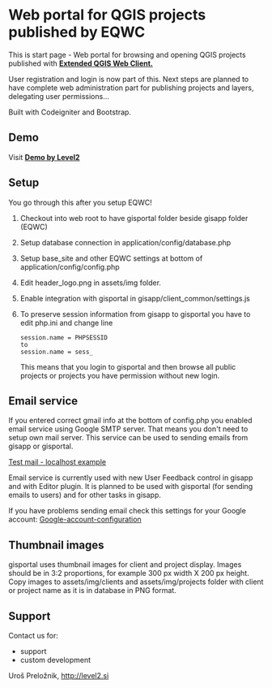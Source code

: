 Web portal for QGIS projects published by EQWC
==============================================

This is start page - Web portal for browsing and opening QGIS projects published with [**Extended QGIS Web Client.**](https://github.com/uprel/gisapp)

User registration and login is now part of this. Next steps are planned to have complete web administration part for publishing projects and layers, delegating user permissions...

Built with Codeigniter and Bootstrap.

## Demo
Visit **<a target="_blank" href="http://test.level2.si">Demo by Level2</a>**

## Setup

You go through this after you setup EQWC!

1. Checkout into web root to have gisportal folder beside gisapp folder (EQWC)
1. Setup database connection in application/config/database.php
1. Setup base_site and other EQWC settings at bottom of application/config/config.php
1. Edit header_logo.png in assets/img folder.
1. Enable integration with gisportal in gisapp/client_common/settings.js
1. To preserve session information from gisapp to gisportal you have to edit php.ini and change line

    ```
    session.name = PHPSESSID
    to
    session.name = sess_
    ```

    This means that you login to gisportal and then browse all public projects or projects you have permission without
    new login.

## Email service
If you entered correct gmail info at the bottom of config.php you enabled email service using Google SMTP server. That means you don't need to setup own mail server. This service can be used to sending emails from gisapp or gisportal.

[Test mail - localhost example](http://localhost/gisportal/index.php/mail/test)

Email service is currently used with new User Feedback control in gisapp and with Editor plugin.
It is planned to be used with gisportal (for sending emails to users) and for other tasks in gisapp.

If you have problems sending email check this settings for your Google account: [Google-account-configuration](../../wiki/Google-account-configuration)

## Thumbnail images

gisportal uses thumbnail images for client and project display. Images should be in 3:2 proportions, for example 300 px width X 200 px height. Copy images to assets/img/clients and assets/img/projects folder with client or project name as it is in database in PNG format.

## Support

Contact us for:
* support
* custom development

Uroš Preložnik, http://level2.si
